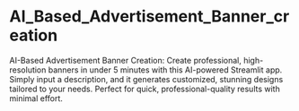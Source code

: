 # AI_Based_Advertisement_Banner_creation
AI-Based Advertisement Banner Creation: Create professional, high-resolution banners in under 5 minutes with this AI-powered Streamlit app. Simply input a description, and it generates customized, stunning designs tailored to your needs. Perfect for quick, professional-quality results with minimal effort.

